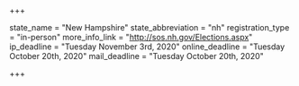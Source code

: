 +++

state_name = "New Hampshire"
state_abbreviation = "nh"
registration_type = "in-person"
more_info_link = "http://sos.nh.gov/Elections.aspx"
ip_deadline = "Tuesday November 3rd, 2020"
online_deadline = "Tuesday October 20th, 2020"
mail_deadline = "Tuesday October 20th, 2020"

+++